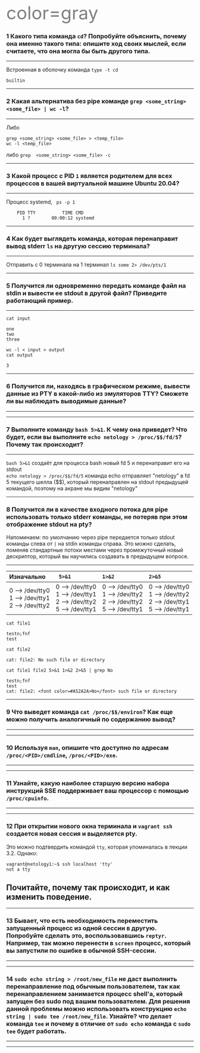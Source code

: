 
<font color=gray size=72>color=gray</font>

### 1 Какого типа команда ```cd```? Попробуйте объяснить, почему она именно такого типа: опишите ход своих мыслей, если считаете, что она могла бы быть другого типа.
---
Встроенная в оболочку команда ```type -t cd```
```
builtin
```
---

### 2 Какая альтернатива без pipe команде ```grep <some_string> <some_file> | wc -l```?
---
Либо
```
grep <some_string> <some_file> > <temp_file>
wc -l <temp_file>
```
либо
```grep  <some_string> <some_file> -c```

---

### 3 Какой процесс с PID ```1``` является родителем для всех процессов в вашей виртуальной машине Ubuntu 20.04?
---
Процесс systemd, ``` ps -p 1```
```
    PID TTY          TIME CMD
      1 ?        00:00:12 systemd
```
---

### 4 Как будет выглядеть команда, которая перенаправит вывод stderr ```ls``` на другую сессию терминала?
---
Отправить c 0 терминала на 1 терминал ```ls some 2> /dev/pts/1```

---

### 5 Получится ли одновременно передать команде файл на stdin и вывести ее stdout в другой файл? Приведите работающий пример.
---
```cat input```
```
one
two
three
```

```wc -l < input > output```  
```cat output```
```
3
```

---

### 6 Получится ли, находясь в графическом режиме, вывести данные из PTY в какой-либо из эмуляторов TTY? Сможете ли вы наблюдать выводимые данные?
---
---

### 7 Выполните команду ```bash 5>&1```. К чему она приведет? Что будет, если вы выполните ```echo netology > /proc/$$/fd/5```? Почему так происходит?
---
```bash 5>&1``` создаёт для процесса bash новый fd 5 и перенаправит его на stdout  
```echo netology > /proc/$$/fd/5``` команда echo отправляет "netology" в fd 5 текущего шелла ($$), который перенаправлен на stdout предыдущей командой, поэтому на акране мы видим "netology"

---

### 8 Получится ли в качестве входного потока для pipe использовать только stderr команды, не потеряв при этом отображение stdout на pty?
Напоминаем: по умолчанию через pipe передается только stdout команды слева от ```|``` на stdin команды справа. Это можно сделать, поменяв стандартные потоки местами через промежуточный новый дескриптор, который вы научились создавать в предыдущем вопросе.

---
|Изначально|``` 5>&1```|```1>&2```|```2>&5```|
|:-|:-|:-|:-|
|0 --> /dev/tty0 <br /> 1 --> /dev/tty1 <br /> 2 --> /dev/tty2|0 --> /dev/tty0 <br /> 1 --> /dev/tty1 <br /> 2 --> /dev/tty2 <br /> 5 --> /dev/tty1|0 --> /dev/tty0 <br /> 1 --> /dev/tty2 <br /> 2 --> /dev/tty2 <br /> 5 --> /dev/tty1|0 --> /dev/tty0 <br /> 1 --> /dev/tty2 <br /> 2 --> /dev/tty1 <br /> 5 --> /dev/tty1|  
```cat file1```
```
testn;fnf
test
```
```cat file2```
```
cat: file2: No such file or directory
```
```cat file1 file2 5>&1 1>&2 2>&5 | grep No```
```
testn;fnf
test
cat: file2: <font color=#A52A2A>No</font> such file or directory
```

---

### 9 Что выведет команда ```cat /proc/$$/environ```? Как еще можно получить аналогичный по содержанию вывод?
---
---

### 10 Используя ```man```, опишите что доступно по адресам ```/proc/<PID>/cmdline```, ```/proc/<PID>/exe```.
---
---

### 11 Узнайте, какую наиболее старшую версию набора инструкций SSE поддерживает ваш процессор с помощью ```/proc/cpuinfo```.
---
---

### 12 При открытии нового окна терминала и ```vagrant ssh``` создается новая сессия и выделяется pty.
Это можно подтвердить командой ```tty```, которая упоминалась в лекции 3.2.
Однако:
```
vagrant@netology1:~$ ssh localhost 'tty'
not a tty
```
Почитайте, почему так происходит, и как изменить поведение.
---
---

### 13 Бывает, что есть необходимость переместить запущенный процесс из одной сессии в другую. Попробуйте сделать это, воспользовавшись ```reptyr```. Например, так можно перенести в ```screen``` процесс, который вы запустили по ошибке в обычной SSH-сессии.
---
---

### 14 ```sudo echo string > /root/new_file``` не даст выполнить перенаправление под обычным пользователем, так как перенаправлением занимается процесс shell'а, который запущен без sudo под вашим пользователем. Для решения данной проблемы можно использовать конструкцию ```echo string | sudo tee /root/new_file```. Узнайте? что делает команда ```tee``` и почему в отличие от ```sudo echo``` команда с ```sudo tee``` будет работать.
---
---
